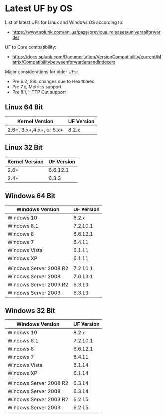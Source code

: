 # Latest UF by OS

List of latest UFs for Linux and Windows OS according to:

- https://www.splunk.com/en_us/page/previous_releases/universalforwarder

UF to Core compatibility:

- https://docs.splunk.com/Documentation/VersionCompatibility/current/Matrix/Compatibilitybetweenforwardersandindexers

Major considerations for older UFs:

- Pre 6.2, SSL changes due to Heartbleed
- Pre 7.x, Metrics support
- Pre 8.1, HTTP Out support

## Linux 64 Bit

| Kernel Version | UF Version |
| -------------- | ---------- |
| 2.6+, 3.x+,4.x+, or 5.x+ | 8.2.x |

## Linux 32 Bit

| Kernel Version | UF Version |
| -------------- | ---------- |
| 2.6+ | 6.6.12.1 |
| 2.4+ | 6.3.3 |

## Windows 64 Bit

| Windows Version | UF Version |
| --------------- | ---------- |
| Windows 10 | 8.2.x |
| Windows 8.1 | 7.2.10.1 |
| Windows 8 | 6.6.12.1 |
| Windows 7 | 6.4.11 |
| Windows Vista | 6.1.11 |
| Windows XP | 6.1.11 |
| | |
| Windows Server 2008 R2 | 7.2.10.1 |
| Windows Server 2008 | 7.0.13.1 |
| Windows Server 2003 R2 | 6.3.13 |
| Windows Server 2003 | 6.3.13 |

## Windows 32 Bit

| Windows Version | UF Version |
| --------------- | ---------- |
| Windows 10 | 8.2.x |
| Windows 8.1 | 7.2.10.1 |
| Windows 8 | 6.6.12.1 |
| Windows 7 | 6.4.11 |
| Windows Vista | 6.1.14 |
| Windows XP | 6.1.14 |
| | |
| Windows Server 2008 R2 | 6.3.14 |
| Windows Server 2008 | 6.3.14 |
| Windows Server 2003 R2 | 6.2.15 |
| Windows Server 2003 | 6.2.15 |
